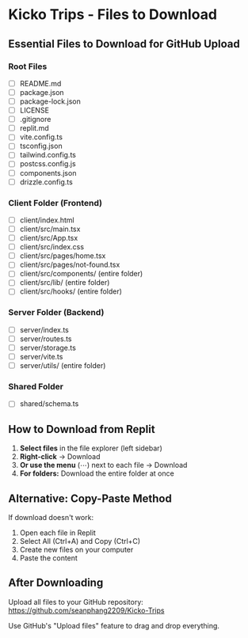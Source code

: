 # Kicko Trips - Files to Download

## Essential Files to Download for GitHub Upload

### Root Files
- [ ] README.md
- [ ] package.json
- [ ] package-lock.json
- [ ] LICENSE
- [ ] .gitignore
- [ ] replit.md
- [ ] vite.config.ts
- [ ] tsconfig.json
- [ ] tailwind.config.ts
- [ ] postcss.config.js
- [ ] components.json
- [ ] drizzle.config.ts

### Client Folder (Frontend)
- [ ] client/index.html
- [ ] client/src/main.tsx
- [ ] client/src/App.tsx
- [ ] client/src/index.css
- [ ] client/src/pages/home.tsx
- [ ] client/src/pages/not-found.tsx
- [ ] client/src/components/ (entire folder)
- [ ] client/src/lib/ (entire folder)
- [ ] client/src/hooks/ (entire folder)

### Server Folder (Backend)
- [ ] server/index.ts
- [ ] server/routes.ts
- [ ] server/storage.ts
- [ ] server/vite.ts
- [ ] server/utils/ (entire folder)

### Shared Folder
- [ ] shared/schema.ts

## How to Download from Replit

1. **Select files** in the file explorer (left sidebar)
2. **Right-click** → Download
3. **Or use the menu** (⋯) next to each file → Download
4. **For folders:** Download the entire folder at once

## Alternative: Copy-Paste Method

If download doesn't work:
1. Open each file in Replit
2. Select All (Ctrl+A) and Copy (Ctrl+C)
3. Create new files on your computer
4. Paste the content

## After Downloading

Upload all files to your GitHub repository:
https://github.com/seanphang2209/Kicko-Trips

Use GitHub's "Upload files" feature to drag and drop everything.